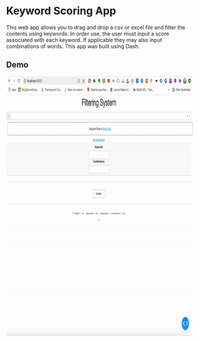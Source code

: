 # Keyword Scoring App
This web app allows you to drag and drop a csv or excel file and filter the contents using keywords. In order use, the user must input a score associated with each keyword. If applicable they may also input combinations of words. This app was built using Dash.

## Demo
<img src="demo.gif" width="1000" height="700"/>

